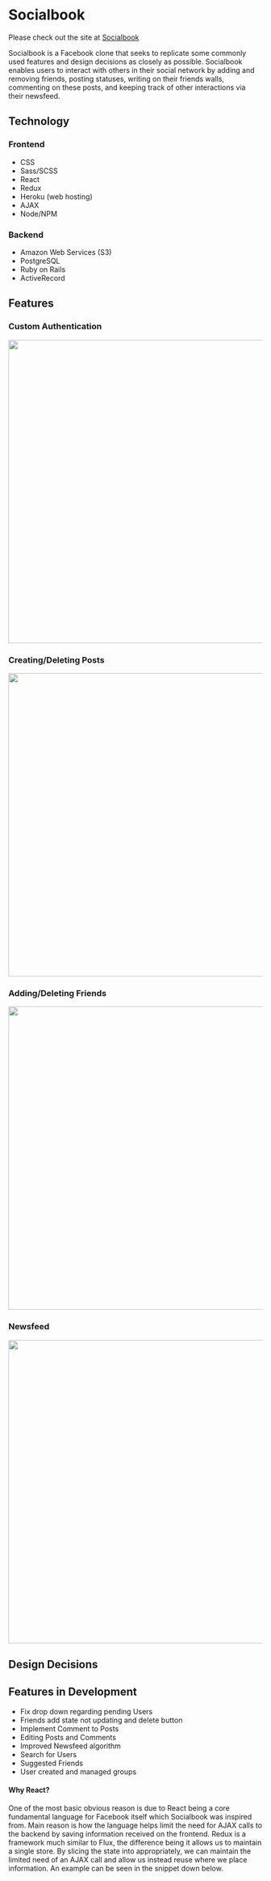 # Socialbook

Please check out the site at [Socialbook](http://www.socialbook.tech)

Socialbook is a Facebook clone that seeks to replicate some commonly used features and design decisions as closely as possible. Socialbook enables users to interact with others in their social network by adding and removing friends, posting statuses, writing on their friends walls, commenting on these posts, and keeping track of other interactions via their newsfeed.

## Technology

### Frontend
  + CSS
  + Sass/SCSS
  + React
  + Redux
  + Heroku (web hosting)
  + AJAX
  + Node/NPM

### Backend
  + Amazon Web Services (S3)
  + PostgreSQL
  + Ruby on Rails
  + ActiveRecord

## Features

### Custom Authentication
<!-- Explanation on top -->
<!-- ![Socialbook Login](docs/auth.gif) -->
<img src="docs/auth.gif" width="600">


### Creating/Deleting Posts
<!-- ![Socialbook Login](docs/posting.gif) -->
<img src="docs/posting.gif" width="600">

### Adding/Deleting Friends
<img src="docs/friendship.gif" width="600">

### Newsfeed
<img src="docs/newsfeed.gif" width="600">


## Design Decisions

## Features in Development
- Fix drop down regarding pending Users
- Friends add state not updating and delete button
- Implement Comment to Posts
- Editing Posts and Comments
- Improved Newsfeed algorithm
- Search for Users
- Suggested Friends
- User created and managed groups

#### Why React?

One of the most basic obvious reason is due to React being a core fundamental language for Facebook itself which Socialbook was inspired from. Main reason is how the language helps limit the need for AJAX calls to the backend by saving information received on the frontend. Redux is a framework much similar to Flux, the difference being it allows us to maintain a single store. By slicing the state into appropriately, we can maintain the limited need of an AJAX call and allow us instead reuse where we place information. An example can be seen in the snippet down below.
